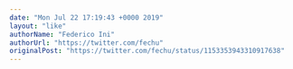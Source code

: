 ```yaml
---
date: "Mon Jul 22 17:19:43 +0000 2019"
layout: "like"
authorName: "Federico Ini"
authorUrl: "https://twitter.com/fechu"
originalPost: "https://twitter.com/fechu/status/1153353943310917638"
---
```

